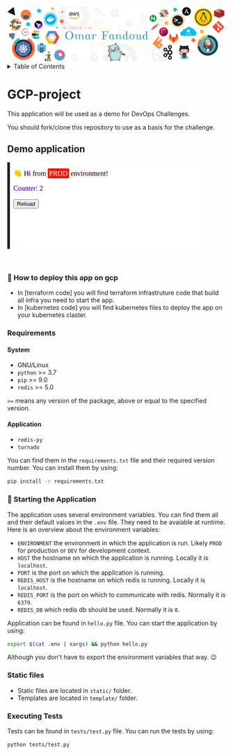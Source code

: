 <div align="center">
    <img src="https://github.com/OFandoud/OFandoud/blob/main/assets/banner.png" alt="Logo">
  </a>
</div>

<!-- TABLE OF CONTENTS -->
<details>
  <summary>Table of Contents</summary>
  <ol>
    <li><a href="#Demo application">Demo application</a></li>
    <li><a href="#How to deploy this app on gcp">How to deploy this app on gcp</a></li>
    <li><a href="#Requirements">Requirements</a></li>
    <li><a href="#Starting the Application"> Starting the Application</a></li>
      
  </ol>
</details>

# GCP-project

This application will be used as a demo for DevOps Challenges.

You should fork/clone this repository to use as a basis for the challenge.

## Demo application

<img src="https://github.com/OFandoud/GCP-project/blob/main/task.png" alt="Introduction Banner.." style="text-align: center; margin-bottom: 30px;" />


### :rocket: How to deploy this app on gcp
- In [terraform code] you will find terraform infrastruture code that build all infra you need to start the app.
- In [kubernetes code] you will find kubernetes files to deploy the app on your kubernetes claster.
### Requirements

#### System

- GNU/Linux
- `python` >= 3.7
- `pip` >= 9.0
- `redis` >= 5.0

`>=` means any version of the package, above or equal to the specified version.

#### Application

- `redis-py`
- `tornado`

You can find them in the `requirements.txt` file and their required version number.
You can install them by using:

```bash
pip install -r requirements.txt
```

### :rocket: Starting the Application

The application uses several environment variables.
You can find them all and their default values in the `.env` file. They need to be avaiable at runtime. Here is an overview about the environment variables:

- `ENVIRONMENT` the environment in which the application is run. Likely `PROD` for production or `DEV` for development context.
- `HOST` the hostname on which the application is running. Locally it is `localhost`.
- `PORT` is the port on which the application is running.
- `REDIS_HOST` is the hostname on which redis is running. Locally it is `localhost`.
- `REDIS_PORT` is the port on which to communicate with redis. Normally it is `6379`.
- `REDIS_DB` which redis db should be used. Normally it is `0`.

Application can be found in `hello.py` file. You can start the application by using:

```bash
export $(cat .env | xargs) && python hello.py
```

Although you don't have to export the environment variables that way. :wink:

### Static files

- Static files are located in `static/` folder.
- Templates are located in `template/` folder.

### Executing Tests

Tests can be found in `tests/test.py` file.
You can run the tests by using:

```bash
python tests/test.py
```
